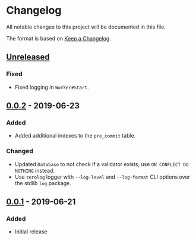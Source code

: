 # Changelog

All notable changes to this project will be documented in this file.

The format is based on [Keep a Changelog](https://keepachangelog.com/en/1.0.0/).

## [Unreleased]

### Fixed

- Fixed logging in `Worker#Start`.

## [0.0.2] - 2019-06-23

### Added

- Added additional indexes to the `pre_commit` table.

### Changed

- Updated `Database` to not check if a validator exists; use `ON CONFLICT DO NOTHING`
instead.
- Use `zerolog` logger with `--log-level` and `--log-format` CLI options over the
stdlib `log` package.

## [0.0.1] - 2019-06-21

### Added

- Initial release

[Unreleased]: https://github.com/alexanderbez/juno/compare/v0.0.2...HEAD
[0.0.2]: https://github.com/alexanderbez/juno/releases/tag/v0.0.2
[0.0.1]: https://github.com/alexanderbez/juno/releases/tag/v0.0.1

<!--
Guiding Principles:

Changelogs are for humans, not machines.
There should be an entry for every single version.
The same types of changes should be grouped.
Versions and sections should be linkable.
The latest version comes first.
The release date of each version is displayed.
Mention whether you follow Semantic Versioning.

Types of changes: 

"Added" for new features.
"Changed" for changes in existing functionality.
"Deprecated" for soon-to-be removed features.
"Removed" for now removed features.
"Fixed" for any bug fixes.
"Security" in case of vulnerabilities.
-->
